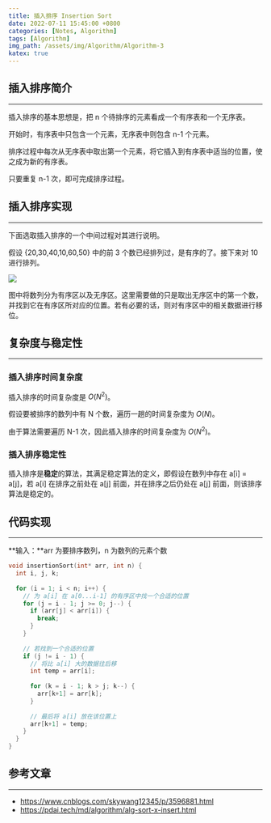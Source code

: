 ```yaml
---
title: 插入排序 Insertion Sort
date: 2022-07-11 15:45:00 +0800
categories: [Notes, Algorithm]
tags: [Algorithm]
img_path: /assets/img/Algorithm/Algorithm-3
katex: true
---
```


## **插入排序简介**

---

插入排序的基本思想是，把 n 个待排序的元素看成一个有序表和一个无序表。

开始时，有序表中只包含一个元素，无序表中则包含 n-1 个元素。

排序过程中每次从无序表中取出第一个元素，将它插入到有序表中适当的位置，使之成为新的有序表。

只要重复 n-1 次，即可完成排序过程。



## **插入排序实现**

---

下面选取插入排序的一个中间过程对其进行说明。

假设 {20,30,40,10,60,50} 中的前 3 个数已经排列过，是有序的了。接下来对 10 进行排列。

![](insertion-sort.jpeg)

图中将数列分为有序区以及无序区。这里需要做的只是取出无序区中的第一个数，并找到它在有序区所对应的位置。若有必要的话，则对有序区中的相关数据进行移位。



## **复杂度与稳定性**

---

### **插入排序时间复杂度**

插入排序的时间复杂度是 $O(N^2)$。

假设要被排序的数列中有 N 个数，遍历一趟的时间复杂度为 $O(N)$。

由于算法需要遍历 N-1 次，因此插入排序的时间复杂度为 $O(N^2)$。



### **插入排序稳定性**

插入排序是**稳定**的算法，其满足稳定算法的定义，即假设在数列中存在 a[i] = a[j]，若 a[i] 在排序之前处在 a[j] 前面，并在排序之后仍处在 a[j] 前面，则该排序算法是稳定的。



## **代码实现**

---

**输入：**arr 为要排序数列，n 为数列的元素个数

``` cpp
void insertionSort(int* arr, int n) {
  int i, j, k;
  
  for (i = 1; i < n; i++) {
   	// 为 a[i] 在 a[0...i-1] 的有序区中找一个合适的位置
    for (j = i - 1; j >= 0; j--) {
      if (arr[j] < arr[i]) {
        break;
      }
    }
    
    // 若找到一个合适的位置
    if (j != i - 1) {
      // 将比 a[i] 大的数据往后移
      int temp = arr[i];
      
      for (k = i - 1; k > j; k--) {
        arr[k+1] = arr[k];
      }
      
      // 最后将 a[i] 放在该位置上
      arr[k+1] = temp;
    }
  }
}
```



## **参考文章**

---

- <https://www.cnblogs.com/skywang12345/p/3596881.html>
- <https://pdai.tech/md/algorithm/alg-sort-x-insert.html>

